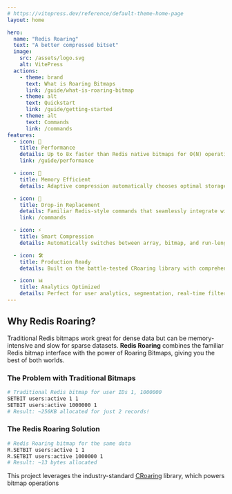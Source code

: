 ```yaml
---
# https://vitepress.dev/reference/default-theme-home-page
layout: home

hero:
  name: "Redis Roaring"
  text: "A better compressed bitset"
  image:
    src: /assets/logo.svg
    alt: VitePress
  actions:
    - theme: brand
      text: What is Roaring Bitmaps
      link: /guide/what-is-roaring-bitmap
    - theme: alt
      text: Quickstart
      link: /guide/getting-started
    - theme: alt
      text: Commands
      link: /commands
features:
  - icon: 🚀
    title: Performance
    details: Up to 8x faster than Redis native bitmaps for O(N) operations while maintaining O(1) performance for single-bit operations.
    link: /guide/performance

  - icon: 💾
    title: Memory Efficient
    details: Adaptive compression automatically chooses optimal storage format, often reducing memory usage by 2-10x compared to uncompressed bitmaps

  - icon: 🔧
    title: Drop-in Replacement
    details: Familiar Redis-style commands that seamlessly integrate with your existing Redis workflow and applications
    link: /commands

  - icon: ⚡
    title: Smart Compression
    details: Automatically switches between array, bitmap, and run-length encoding based on data density for optimal performance

  - icon: 🛠️
    title: Production Ready
    details: Built on the battle-tested CRoaring library with comprehensive test coverage and proven reliability in production environments

  - icon: 📊
    title: Analytics Optimized
    details: Perfect for user analytics, segmentation, real-time filtering, and any application requiring fast set operations on large datasets
---
```


## Why Redis Roaring?

Traditional Redis bitmaps work great for dense data but can be memory-intensive and slow for sparse datasets. **Redis Roaring** combines the familiar Redis bitmap interface with the power of Roaring Bitmaps, giving you the best of both worlds.

### The Problem with Traditional Bitmaps

```bash
# Traditional Redis bitmap for user IDs 1, 1000000
SETBIT users:active 1 1
SETBIT users:active 1000000 1
# Result: ~256KB allocated for just 2 records!
```

### The Redis Roaring Solution

```bash
# Redis Roaring bitmap for the same data
R.SETBIT users:active 1 1
R.SETBIT users:active 1000000 1
# Result: ~13 bytes allocated
```

This project leverages the industry-standard [CRoaring](https://github.com/RoaringBitmap/CRoaring) library, which powers bitmap operations
